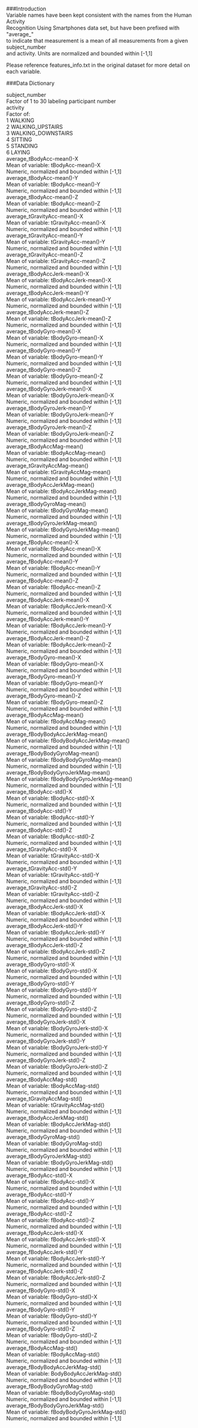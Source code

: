 ###Introduction  
Variable names have been kept consistent with the names from the Human Activity   
Recognition Using Smartphones data set, but have been prefixed with "average_"   
to indicate that measurement is a mean of all measurements from a given subject_number  
 and activity.  Units are normalized and bounded within [-1,1]  
  
Please reference features_info.txt in the original dataset for more detail on each variable.   
  
###Data Dictionary  

subject_number  
    Factor of 1 to 30 labeling participant number  
activity  
    Factor of:  
        1 WALKING    
        2 WALKING_UPSTAIRS  
        3 WALKING_DOWNSTAIRS  
        4 SITTING  
        5 STANDING  
        6 LAYING  
average_tBodyAcc-mean()-X  
    Mean of variable: tBodyAcc-mean()-X  
    Numeric, normalized and bounded within [-1,1]  
average_tBodyAcc-mean()-Y  
    Mean of variable: tBodyAcc-mean()-Y  
    Numeric, normalized and bounded within [-1,1]  
average_tBodyAcc-mean()-Z  
    Mean of variable: tBodyAcc-mean()-Z  
    Numeric, normalized and bounded within [-1,1]  
average_tGravityAcc-mean()-X  
    Mean of variable: tGravityAcc-mean()-X  
    Numeric, normalized and bounded within [-1,1]  
average_tGravityAcc-mean()-Y  
    Mean of variable: tGravityAcc-mean()-Y  
    Numeric, normalized and bounded within [-1,1]  
average_tGravityAcc-mean()-Z  
    Mean of variable: tGravityAcc-mean()-Z  
    Numeric, normalized and bounded within [-1,1]  
average_tBodyAccJerk-mean()-X  
    Mean of variable: tBodyAccJerk-mean()-X  
    Numeric, normalized and bounded within [-1,1]  
average_tBodyAccJerk-mean()-Y  
    Mean of variable: tBodyAccJerk-mean()-Y  
    Numeric, normalized and bounded within [-1,1]  
average_tBodyAccJerk-mean()-Z  
    Mean of variable: tBodyAccJerk-mean()-Z  
    Numeric, normalized and bounded within [-1,1]  
average_tBodyGyro-mean()-X  
    Mean of variable: tBodyGyro-mean()-X  
    Numeric, normalized and bounded within [-1,1]  
average_tBodyGyro-mean()-Y  
    Mean of variable: tBodyGyro-mean()-Y  
    Numeric, normalized and bounded within [-1,1]  
average_tBodyGyro-mean()-Z  
    Mean of variable: tBodyGyro-mean()-Z  
    Numeric, normalized and bounded within [-1,1]  
average_tBodyGyroJerk-mean()-X  
    Mean of variable: tBodyGyroJerk-mean()-X  
    Numeric, normalized and bounded within [-1,1]  
average_tBodyGyroJerk-mean()-Y  
    Mean of variable: tBodyGyroJerk-mean()-Y  
    Numeric, normalized and bounded within [-1,1]  
average_tBodyGyroJerk-mean()-Z  
    Mean of variable: tBodyGyroJerk-mean()-Z  
    Numeric, normalized and bounded within [-1,1]  
average_tBodyAccMag-mean()  
    Mean of variable: tBodyAccMag-mean()  
    Numeric, normalized and bounded within [-1,1]  
average_tGravityAccMag-mean()  
    Mean of variable: tGravityAccMag-mean()  
    Numeric, normalized and bounded within [-1,1]  
average_tBodyAccJerkMag-mean()  
    Mean of variable: tBodyAccJerkMag-mean()  
    Numeric, normalized and bounded within [-1,1]  
average_tBodyGyroMag-mean()  
    Mean of variable: tBodyGyroMag-mean()  
    Numeric, normalized and bounded within [-1,1]  
average_tBodyGyroJerkMag-mean()  
    Mean of variable: tBodyGyroJerkMag-mean()  
    Numeric, normalized and bounded within [-1,1]  
average_fBodyAcc-mean()-X  
    Mean of variable: fBodyAcc-mean()-X  
    Numeric, normalized and bounded within [-1,1]  
average_fBodyAcc-mean()-Y  
    Mean of variable: fBodyAcc-mean()-Y  
    Numeric, normalized and bounded within [-1,1]  
average_fBodyAcc-mean()-Z  
    Mean of variable: fBodyAcc-mean()-Z  
    Numeric, normalized and bounded within [-1,1]  
average_fBodyAccJerk-mean()-X  
    Mean of variable: fBodyAccJerk-mean()-X  
    Numeric, normalized and bounded within [-1,1]  
average_fBodyAccJerk-mean()-Y  
    Mean of variable: fBodyAccJerk-mean()-Y  
    Numeric, normalized and bounded within [-1,1]  
average_fBodyAccJerk-mean()-Z  
    Mean of variable: fBodyAccJerk-mean()-Z  
    Numeric, normalized and bounded within [-1,1]  
average_fBodyGyro-mean()-X  
    Mean of variable: fBodyGyro-mean()-X  
    Numeric, normalized and bounded within [-1,1]  
average_fBodyGyro-mean()-Y  
    Mean of variable: fBodyGyro-mean()-Y  
    Numeric, normalized and bounded within [-1,1]  
average_fBodyGyro-mean()-Z  
    Mean of variable: fBodyGyro-mean()-Z  
    Numeric, normalized and bounded within [-1,1]  
average_fBodyAccMag-mean()  
    Mean of variable: fBodyAccMag-mean()  
    Numeric, normalized and bounded within [-1,1]  
average_fBodyBodyAccJerkMag-mean()  
    Mean of variable: fBodyBodyAccJerkMag-mean()  
    Numeric, normalized and bounded within [-1,1]  
average_fBodyBodyGyroMag-mean()  
    Mean of variable: fBodyBodyGyroMag-mean()  
    Numeric, normalized and bounded within [-1,1]  
average_fBodyBodyGyroJerkMag-mean()  
    Mean of variable: fBodyBodyGyroJerkMag-mean()  
    Numeric, normalized and bounded within [-1,1]  
average_tBodyAcc-std()-X  
    Mean of variable: tBodyAcc-std()-X  
    Numeric, normalized and bounded within [-1,1]  
average_tBodyAcc-std()-Y  
    Mean of variable: tBodyAcc-std()-Y  
    Numeric, normalized and bounded within [-1,1]  
average_tBodyAcc-std()-Z  
    Mean of variable: tBodyAcc-std()-Z  
    Numeric, normalized and bounded within [-1,1]  
average_tGravityAcc-std()-X  
    Mean of variable: tGravityAcc-std()-X  
    Numeric, normalized and bounded within [-1,1]  
average_tGravityAcc-std()-Y  
    Mean of variable: tGravityAcc-std()-Y  
    Numeric, normalized and bounded within [-1,1]  
average_tGravityAcc-std()-Z  
    Mean of variable: tGravityAcc-std()-Z  
    Numeric, normalized and bounded within [-1,1]  
average_tBodyAccJerk-std()-X  
    Mean of variable: tBodyAccJerk-std()-X  
    Numeric, normalized and bounded within [-1,1]  
average_tBodyAccJerk-std()-Y  
    Mean of variable: tBodyAccJerk-std()-Y  
    Numeric, normalized and bounded within [-1,1]  
average_tBodyAccJerk-std()-Z  
    Mean of variable: tBodyAccJerk-std()-Z  
    Numeric, normalized and bounded within [-1,1]  
average_tBodyGyro-std()-X  
    Mean of variable: tBodyGyro-std()-X  
    Numeric, normalized and bounded within [-1,1]  
average_tBodyGyro-std()-Y  
    Mean of variable: tBodyGyro-std()-Y  
    Numeric, normalized and bounded within [-1,1]  
average_tBodyGyro-std()-Z  
    Mean of variable: tBodyGyro-std()-Z  
    Numeric, normalized and bounded within [-1,1]  
average_tBodyGyroJerk-std()-X  
    Mean of variable: tBodyGyroJerk-std()-X  
    Numeric, normalized and bounded within [-1,1]  
average_tBodyGyroJerk-std()-Y  
    Mean of variable: tBodyGyroJerk-std()-Y  
    Numeric, normalized and bounded within [-1,1]  
average_tBodyGyroJerk-std()-Z  
    Mean of variable: tBodyGyroJerk-std()-Z  
    Numeric, normalized and bounded within [-1,1]  
average_tBodyAccMag-std()  
    Mean of variable: tBodyAccMag-std()  
    Numeric, normalized and bounded within [-1,1]  
average_tGravityAccMag-std()  
    Mean of variable: tGravityAccMag-std()  
    Numeric, normalized and bounded within [-1,1]  
average_tBodyAccJerkMag-std()  
    Mean of variable: tBodyAccJerkMag-std()  
    Numeric, normalized and bounded within [-1,1]  
average_tBodyGyroMag-std()  
    Mean of variable: tBodyGyroMag-std()  
    Numeric, normalized and bounded within [-1,1]  
average_tBodyGyroJerkMag-std()  
    Mean of variable: tBodyGyroJerkMag-std()  
    Numeric, normalized and bounded within [-1,1]  
average_fBodyAcc-std()-X  
    Mean of variable: fBodyAcc-std()-X  
    Numeric, normalized and bounded within [-1,1]  
average_fBodyAcc-std()-Y  
    Mean of variable: fBodyAcc-std()-Y  
    Numeric, normalized and bounded within [-1,1]  
average_fBodyAcc-std()-Z  
    Mean of variable: fBodyAcc-std()-Z  
    Numeric, normalized and bounded within [-1,1]  
average_fBodyAccJerk-std()-X  
    Mean of variable: fBodyAccJerk-std()-X  
    Numeric, normalized and bounded within [-1,1]  
average_fBodyAccJerk-std()-Y  
    Mean of variable: fBodyAccJerk-std()-Y  
    Numeric, normalized and bounded within [-1,1]  
average_fBodyAccJerk-std()-Z  
    Mean of variable: fBodyAccJerk-std()-Z  
    Numeric, normalized and bounded within [-1,1]  
average_fBodyGyro-std()-X  
    Mean of variable: fBodyGyro-std()-X  
    Numeric, normalized and bounded within [-1,1]  
average_fBodyGyro-std()-Y  
    Mean of variable: fBodyGyro-std()-Y  
    Numeric, normalized and bounded within [-1,1]  
average_fBodyGyro-std()-Z  
    Mean of variable: fBodyGyro-std()-Z  
    Numeric, normalized and bounded within [-1,1]  
average_fBodyAccMag-std()  
    Mean of variable: fBodyAccMag-std()  
    Numeric, normalized and bounded within [-1,1]  
average_fBodyBodyAccJerkMag-std()  
    Mean of variable: BodyBodyAccJerkMag-std()  
    Numeric, normalized and bounded within [-1,1]  
average_fBodyBodyGyroMag-std()  
    Mean of variable: fBodyBodyGyroMag-std()  
    Numeric, normalized and bounded within [-1,1]  
average_fBodyBodyGyroJerkMag-std()  
    Mean of variable: fBodyBodyGyroJerkMag-std()  
    Numeric, normalized and bounded within [-1,1]  

